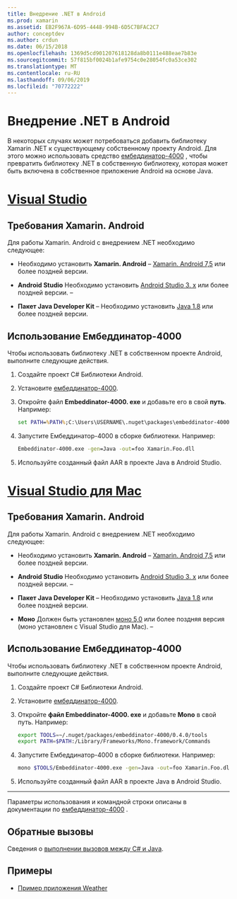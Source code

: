 ```yaml
---
title: Внедрение .NET в Android
ms.prod: xamarin
ms.assetid: EB2F967A-6D95-4448-994B-6D5C7BFAC2C7
author: conceptdev
ms.author: crdun
ms.date: 06/15/2018
ms.openlocfilehash: 1369d5cd901207618128da8b0111e488eae7b83e
ms.sourcegitcommit: 57f815bf0024b1afe9754c0e28054fc0a53ce302
ms.translationtype: MT
ms.contentlocale: ru-RU
ms.lasthandoff: 09/06/2019
ms.locfileid: "70772222"
---
```

# <a name="net-embedding-on-android"></a>Внедрение .NET в Android

В некоторых случаях может потребоваться добавить библиотеку Xamarin .NET к существующему собственному проекту Android. Для этого можно использовать средство [ембеддинатор-4000](https://www.nuget.org/packages/Embeddinator-4000/) , чтобы превратить библиотеку .NET в собственную библиотеку, которая может быть включена в собственное приложение Android на основе Java.

# <a name="visual-studiotabwindows"></a>[Visual Studio](#tab/windows)

## <a name="xamarinandroid-requirements"></a>Требования Xamarin. Android

Для работы Xamarin. Android с внедрением .NET необходимо следующее:

- Необходимо установить **Xamarin. Android** &ndash; [Xamarin. Android 7,5](https://visualstudio.microsoft.com/xamarin/) или более поздней версии.

- **Android Studio** Необходимо установить [Android Studio 3. x](https://developer.android.com/studio/) или более поздней версии. &ndash;

- **Пакет Java Developer Kit** &ndash;   Необходимо установить [Java 1.8](https://www.oracle.com/technetwork/java/javase/downloads/jdk8-downloads-2133151.html) или более поздней версии.

## <a name="using-embeddinator-4000"></a>Использование Ембеддинатор-4000

Чтобы использовать библиотеку .NET в собственном проекте Android, выполните следующие действия.

1. Создайте проект C# Библиотеки Android.

2. Установите [ембеддинатор-4000](https://www.nuget.org/packages/Embeddinator-4000/).

3. Откройте файл **Embeddinator-4000. exe** и добавьте его в свой **путь**. Например:

    ```cmd
    set PATH=%PATH%;C:\Users\USERNAME\.nuget\packages\embeddinator-4000\0.4.0\tools
    ```

4. Запустите Ембеддинатор-4000 в сборке библиотеки. Например:

    ```cmd
    Embeddinator-4000.exe -gen=Java -out=foo Xamarin.Foo.dll
    ```

5. Используйте созданный файл AAR в проекте Java в Android Studio.

# <a name="visual-studio-for-mactabmacos"></a>[Visual Studio для Mac](#tab/macos)

## <a name="xamarinandroid-requirements"></a>Требования Xamarin. Android

Для работы Xamarin. Android с внедрением .NET необходимо следующее:

- Необходимо установить **Xamarin. Android** &ndash; [Xamarin. Android 7,5](https://visualstudio.microsoft.com/xamarin/) или более поздней версии.

- **Android Studio** Необходимо установить [Android Studio 3. x](https://developer.android.com/studio/) или более поздней версии. &ndash;

- **Пакет Java Developer Kit** &ndash;   Необходимо установить [Java 1.8](https://www.oracle.com/technetwork/java/javase/downloads/jdk8-downloads-2133151.html) или более поздней версии.

- **Моно** Должен быть установлен [моно 5,0](https://www.mono-project.com/download/) или более поздняя версия (моно установлен с Visual Studio для Mac). &ndash;

## <a name="using-embeddinator-4000"></a>Использование Ембеддинатор-4000

Чтобы использовать библиотеку .NET в собственном проекте Android, выполните следующие действия.

1. Создайте проект C# Библиотеки Android.

2. Установите [ембеддинатор-4000](https://www.nuget.org/packages/Embeddinator-4000/).

3. Откройте **файл Embeddinator-4000. exe** и добавьте **Mono** в свой путь. Например:

    ```bash
    export TOOLS=~/.nuget/packages/embeddinator-4000/0.4.0/tools
    export PATH=$PATH:/Library/Frameworks/Mono.framework/Commands
    ```

4. Запустите Ембеддинатор-4000 в сборке библиотеки. Например:

    ```bash
    mono $TOOLS/Embeddinator-4000.exe -gen=Java -out=foo Xamarin.Foo.dll
    ```

5. Используйте созданный файл AAR в проекте Java в Android Studio.

-----

Параметры использования и командной строки описаны в документации по [ембеддинатор-4000](https://github.com/mono/Embeddinator-4000/blob/master/Usage.md#java--c) .

## <a name="callbacks"></a>Обратные вызовы

Сведения о [выполнении вызовов между C# и Java](callbacks.md).

## <a name="samples"></a>Примеры

- [Пример приложения Weather](https://github.com/jamesmontemagno/embeddinator-weather)
